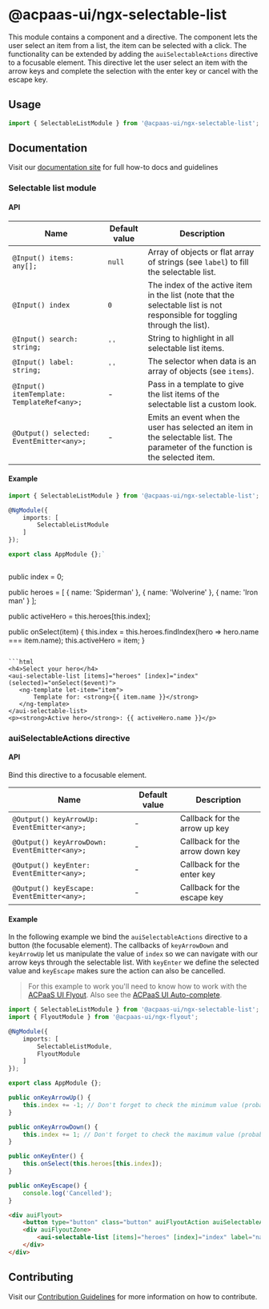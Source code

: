 # @acpaas-ui/ngx-selectable-list

This module contains a component and a directive. The component lets the user select an item from a list, the item can be selected with a click.
The functionality can be extended by adding the `auiSelectableActions` directive to a focusable element. This directive let the user select an item with the arrow keys and complete the selection with the enter key or cancel with the escape key.

## Usage

```typescript
import { SelectableListModule } from '@acpaas-ui/ngx-selectable-list';
```

## Documentation

Visit our [documentation site](https://acpaas-ui.digipolis.be/) for full how-to docs and guidelines

### Selectable list module

#### API

| Name         | Default value | Description |
| -----------  | ------ | -------------------------- |
| `@Input() items: any[];` | `null` | Array of objects or flat array of strings (see `label`) to fill the selectable list. |
| `@Input() index` | `0` | The index of the active item in the list (note that the selectable list is not responsible for toggling through the list). |
| `@Input() search: string;` | `''` | String to highlight in all selectable list items. |
| `@Input() label: string;` | `''` | The selector when data is an array of objects (see `items`). |
| `@Input() itemTemplate: TemplateRef<any>;` | - | Pass in a template to give the list items of the selectable list a custom look. |
| `@Output() selected: EventEmitter<any>;` | - | Emits an event when the user has selected an item in the selectable list. The parameter of the function is the selected item. |

#### Example

```typescript
import { SelectableListModule } from '@acpaas-ui/ngx-selectable-list';

@NgModule({
    imports: [
        SelectableListModule
    ]
});

export class AppModule {};`
```
```typescript
```
public index = 0;

public heroes = [
    { name: 'Spiderman' },
    { name: 'Wolverine' },
    { name: 'Iron man' }
];

public activeHero = this.heroes[this.index];

public onSelect(item) {
    this.index = this.heroes.findIndex(hero => hero.name === item.name);
    this.activeHero = item;
}
```

```html
<h4>Select your hero</h4>
<aui-selectable-list [items]="heroes" [index]="index" (selected)="onSelect($event)">
   <ng-template let-item="item">
       Template for: <strong>{{ item.name }}</strong>
   </ng-template>
</aui-selectable-list>
<p><strong>Active hero</strong>: {{ activeHero.name }}</p>
```

### auiSelectableActions directive

#### API

Bind this directive to a focusable element.

| Name         | Default value | Description |
| -----------  | ------ | -------------------------- |
| `@Output() keyArrowUp: EventEmitter<any>;` | - | Callback for the arrow up key |
| `@Output() keyArrowDown: EventEmitter<any>;` | - | Callback for the arrow down key |
| `@Output() keyEnter: EventEmitter<any>;` | - | Callback for the enter key |
| `@Output() keyEscape: EventEmitter<any>;` | - | Callback for the escape key |

#### Example

In the following example we bind the `auiSelectableActions` directive to a button (the focusable element). The callbacks of `keyArrowDown` and `keyArrowUp` let us manipulate the value of `index` so we can navigate with our arrow keys through the selectable list. With `keyEnter` we define the selected value and `keyEscape` makes sure the action can also be cancelled.

> For this example to work you'll need to know how to work with the [ACPaaS UI Flyout](../flyout/lib/README.md). Also see the [ACPaaS UI Auto-complete](../forms/lib/src/auto-complete/README.md).

```typescript
import { SelectableListModule } from '@acpaas-ui/ngx-selectable-list';
import { FlyoutModule } from '@acpaas-ui/ngx-flyout';

@NgModule({
    imports: [
        SelectableListModule,
        FlyoutModule
    ]
});

export class AppModule {};
```

```typescript
public onKeyArrowUp() {
    this.index += -1; // Don't forget to check the minimum value (probably 0 or -1)
}

public onKeyArrowDown() {
    this.index += 1; // Don't forget to check the maximum value (probably the length of the heroes array - 1)
}

public onKeyEnter() {
    this.onSelect(this.heroes[this.index]);
}

public onKeyEscape() {
    console.log('Cancelled');
}
```

```html
<div auiFlyout>
    <button type="button" class="button" auiFlyoutAction auiSelectableActions (keyArrowUp)="onKeyArrowUp()" (keyArrowDown)="onKeyArrowDown()" (keyEnter)="onKeyEnter()" (keyEscape)="onKeyEscape()">Heroes</button>
    <div auiFlyoutZone>
        <aui-selectable-list [items]="heroes" [index]="index" label="name" (selected)="onSelect($event)"></aui-selectable-list>
    </div>
</div>
```

## Contributing

Visit our [Contribution Guidelines](../../CONTRIBUTING.md) for more information on how to contribute.
